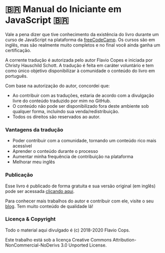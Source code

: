 # :brazil:  Manual do Iniciante em JavaScript  :brazil:

Vale a pena dizer que tive conhecimento da existência do livro durante um curso de JavaScript na plataforma da [freeCodeCamp](https://www.freecodecamp.org/learn/). Os cursos são em inglês, mas são realmente muito completos e no final você ainda ganha um certificação.

A corrente tradução é autorizada pelo autor Flavio Copes e iniciada por Christy Hauschild Schott. A tradução é feita em caráter voluntário e tem como único objetivo disponibilizar à comunidade o conteúdo do livro em português.

Com base na autorização do autor, concordei que:

- Ao contribuir com as traduções, estaria de acordo com a divulgação livre do conteúdo traduzido por mim no GitHub.
- O conteúdo não pode ser disponibilizado fora deste ambiente sob qualquer forma, incluíndo sua venda/redistribuição.
- Todos os direitos são reservados ao autor.

### Vantagens da tradução

- Poder contribuir com a comunidade, tornando um conteúdo rico mais acessível
- Aprender o conteúdo durante o processo
- Aumentar minha frequência de contribuição na plataforma
- Melhorar meu inglês

### Publicação

Esse livro é publicado de forma gratuita e sua versão original (em inglês) pode ser acessada [clicando aqui](https://www.freecodecamp.org/news/the-complete-javascript-handbook-f26b2c71719c/).

Para conhecer mais trabalhos do autor e contribuir com ele, visite o seu [blog](https://www.freecodecamp.org/news/author/flavio/). Tem muito conteúdo de qualidade lá! 


### Licença & Copyright
Todo o material aqui divulgado é (c) 2018-2020 Flavio Cops.

Este trabalho está sob a licença Creative Commons Attribution-NonCommercial-NoDerivs 3.0 Unported License.


